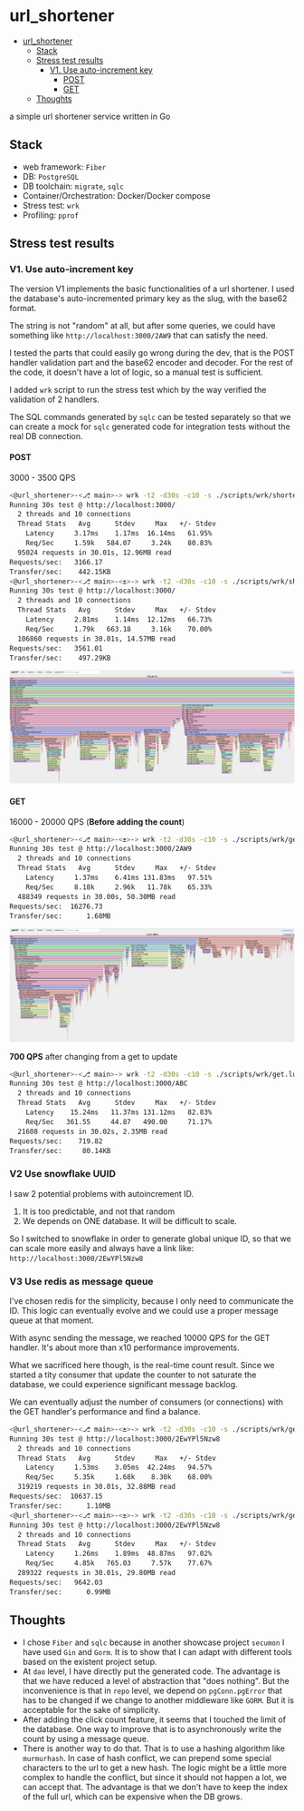 # url_shortener

<!--toc:start-->
- [url_shortener](#urlshortener)
  - [Stack](#stack)
  - [Stress test results](#stress-test-results)
    - [V1. Use auto-increment key](#v1-use-auto-increment-key)
      - [POST](#post)
      - [GET](#get)
  - [Thoughts](#thoughts)
<!--toc:end-->

a simple url shortener service written in Go

## Stack

- web framework: `Fiber`
- DB: `PostgreSQL`
- DB toolchain: `migrate`, `sqlc`
- Container/Orchestration: Docker/Docker compose
- Stress test: `wrk`
- Profiling: `pprof`

## Stress test results

### V1. Use auto-increment key

The version V1 implements the basic functionalities of a url shortener. I used
the database's auto-incremented primary key as the slug, with the base62
format.

The string is not "random" at all, but after some queries, we could have
something like `http://localhost:3000/2AW9` that can satisfy the need.

I tested the parts that could easily go wrong during the dev, that is the
POST handler validation part and the base62 encoder and decoder. For the rest
of the code, it doesn't have a lot of logic, so a manual test is sufficient.

I added `wrk` script to run the stress test which by the way verified the
validation of 2 handlers.

The SQL commands generated by `sqlc` can be tested separately so that we can
create a mock for `sqlc` generated code for integration tests without the
real DB connection.

#### POST

3000 - 3500 QPS

```bash
<@url_shortener>-<⎇ main>-> wrk -t2 -d30s -c10 -s ./scripts/wrk/shorten.lua http://localhost:3000/
Running 30s test @ http://localhost:3000/
  2 threads and 10 connections
  Thread Stats   Avg      Stdev     Max   +/- Stdev
    Latency     3.17ms    1.17ms  16.14ms   61.95%
    Req/Sec     1.59k   584.07     3.24k    80.83%
  95024 requests in 30.01s, 12.96MB read
Requests/sec:   3166.17
Transfer/sec:    442.15KB
<@url_shortener>-<⎇ main>-<±>-> wrk -t2 -d30s -c10 -s ./scripts/wrk/shorten.lua http://localhost:3000/
Running 30s test @ http://localhost:3000/
  2 threads and 10 connections
  Thread Stats   Avg      Stdev     Max   +/- Stdev
    Latency     2.81ms    1.14ms  12.12ms   66.73%
    Req/Sec     1.79k   663.18     3.16k    70.00%
  106860 requests in 30.01s, 14.57MB read
Requests/sec:   3561.01
Transfer/sec:    497.29KB
```

![profile_post_v1](./docs/profile_post_v1.png)


#### GET

16000 - 20000 QPS (**Before adding the count**)

```bash
<@url_shortener>-<⎇ main>-<±>-> wrk -t2 -d30s -c10 -s ./scripts/wrk/get.lua http://localhost:3000/2AW9
Running 30s test @ http://localhost:3000/2AW9
  2 threads and 10 connections
  Thread Stats   Avg      Stdev     Max   +/- Stdev
    Latency     1.37ms    6.41ms 131.83ms   97.51%
    Req/Sec     8.18k     2.96k   11.78k    65.33%
  488349 requests in 30.00s, 50.30MB read
Requests/sec:  16276.73
Transfer/sec:      1.68MB
```


![profile_get_v1](./docs/profile_get_v1.png)

**700 QPS** after changing from a get to update

```bash
<@url_shortener>-<⎇ main>-> wrk -t2 -d30s -c10 -s ./scripts/wrk/get.lua http://localhost:3000/ABC
Running 30s test @ http://localhost:3000/ABC
  2 threads and 10 connections
  Thread Stats   Avg      Stdev     Max   +/- Stdev
    Latency    15.24ms   11.37ms 131.12ms   82.83%
    Req/Sec   361.55     44.87   490.00     71.17%
  21608 requests in 30.02s, 2.35MB read
Requests/sec:    719.82
Transfer/sec:     80.14KB
```

### V2 Use snowflake UUID

I saw 2 potential problems with autoincrement ID.

1. It is too predictable, and not that random
2. We depends on ONE database. It will be difficult to scale.

So I switched to snowflake in order to generate global unique ID, so that
we can scale more easily and always have a link like:
`http://localhost:3000/2EwYPl5Nzw8`

### V3 Use redis as message queue

I've chosen redis for the simplicity, because I only need to communicate the
ID. This logic can eventually evolve and we could use a proper message queue 
at that moment.

With async sending the message, we reached 10000 QPS for the GET handler. It's
about more than x10 performance improvements.

What we sacrificed here though, is the real-time count result. Since we started
a tity consumer that update the counter to not saturate the database, we
could experience significant message backlog.

We can eventually adjust the number of consumers (or connections) with the GET handler's
performance and find a balance.

```bash
<@url_shortener>-<⎇ main>-<±>-> wrk -t2 -d30s -c10 -s ./scripts/wrk/get.lua http://localhost:3000/2EwYPl5Nzw8
Running 30s test @ http://localhost:3000/2EwYPl5Nzw8
  2 threads and 10 connections
  Thread Stats   Avg      Stdev     Max   +/- Stdev
    Latency     1.53ms    3.05ms  42.24ms   94.57%
    Req/Sec     5.35k     1.68k    8.30k    68.00%
  319219 requests in 30.01s, 32.88MB read
Requests/sec:  10637.15
Transfer/sec:      1.10MB
<@url_shortener>-<⎇ main>-<±>-> wrk -t2 -d30s -c10 -s ./scripts/wrk/get.lua http://localhost:3000/2EwYPl5Nzw8
Running 30s test @ http://localhost:3000/2EwYPl5Nzw8
  2 threads and 10 connections
  Thread Stats   Avg      Stdev     Max   +/- Stdev
    Latency     1.26ms    1.89ms  48.87ms   97.02%
    Req/Sec     4.85k   765.03     7.57k    77.67%
  289322 requests in 30.01s, 29.80MB read
Requests/sec:   9642.03
Transfer/sec:      0.99MB
```

## Thoughts

- I chose `Fiber` and `sqlc` because in another showcase project `secumon` I have
used `Gin` and `Gorm`. It is to show that I can adapt with different tools
based on the existent project setup.
- At `dao` level, I have directly put the generated code. The advantage is that
we have reduced a level of abstraction that "does nothing". But the
inconvenience is that in `repo` level, we depend on `pgConn.pgError` that has
to be changed if we change to another middleware like `GORM`. But it is
acceptable for the sake of simplicity.
- After adding the click count feature, it seems that I touched the limit of
the database. One way to improve that is to asynchronously write the count
by using a message queue.
- There is another way to do that. That is to use a hashing algorithm like
`murmurhash`. In case of hash conflict, we can prepend some special characters
to the url to get a new hash. The logic might be a little more complex to
handle the conflict, but since it should not happen a lot, we can accept that.
The advantage is that we don't have to keep the index of the full url, which
can be expensive when the DB grows.

